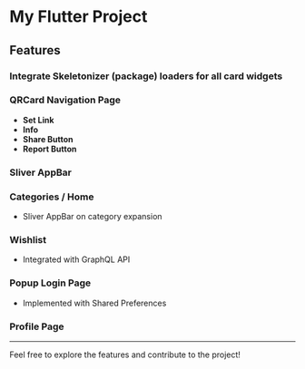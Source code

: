 # My Flutter Project

## Features


### Integrate Skeletonizer (package) loaders for all card widgets

### QRCard Navigation Page
- **Set Link**
- **Info**
- **Share Button**
- **Report Button**

### Sliver AppBar

### Categories / Home
- Sliver AppBar on category expansion


### Wishlist
- Integrated with GraphQL API

### Popup Login Page
- Implemented with Shared Preferences

### Profile Page

---

Feel free to explore the features and contribute to the project!
